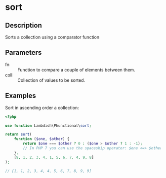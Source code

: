 # sort

## Description
Sorts a collection using a comparator function

## Parameters

<dl>
  <dt>fn</dt>
  <dd>Function to compare a couple of elements between them.</dd>

  <dt>coll</dt>
  <dd>Collection of values to be sorted.</dd>
</dl>

## Examples

Sort in ascending order a collection:
```php
<?php

use function Lambdish\Phunctional\sort;

return sort(
    function ($one, $other) {
        return $one === $other ? 0 : ($one > $other ? 1 : -1);
        // In PHP 7 you can use the spaceship operator: $one <=> $other
    }, 
    [9, 1, 2, 3, 4, 1, 5, 6, 7, 4, 9, 8]
);

// [1, 1, 2, 3, 4, 4, 5, 6, 7, 8, 9, 9]
```
